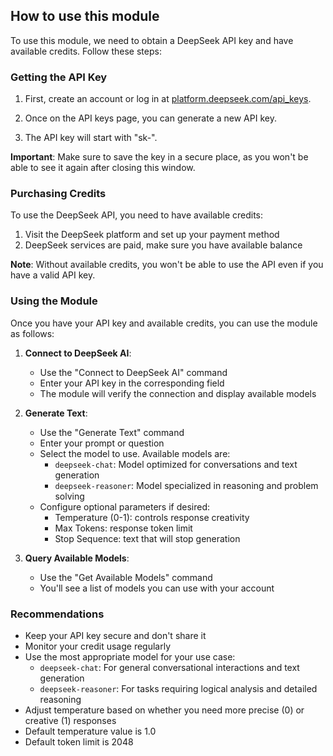 ## How to use this module

To use this module, we need to obtain a DeepSeek API key and have available credits. Follow these steps:

### Getting the API Key

1. First, create an account or log in at [platform.deepseek.com/api_keys](https://platform.deepseek.com/api_keys).

2. Once on the API keys page, you can generate a new API key.

3. The API key will start with "sk-".

**Important**: Make sure to save the key in a secure place, as you won't be able to see it again after closing this window.

### Purchasing Credits

To use the DeepSeek API, you need to have available credits:

1. Visit the DeepSeek platform and set up your payment method
2. DeepSeek services are paid, make sure you have available balance

**Note**: Without available credits, you won't be able to use the API even if you have a valid API key.

### Using the Module

Once you have your API key and available credits, you can use the module as follows:

1. **Connect to DeepSeek AI**:
   - Use the "Connect to DeepSeek AI" command
   - Enter your API key in the corresponding field
   - The module will verify the connection and display available models

2. **Generate Text**:
   - Use the "Generate Text" command
   - Enter your prompt or question
   - Select the model to use. Available models are:
     - `deepseek-chat`: Model optimized for conversations and text generation
     - `deepseek-reasoner`: Model specialized in reasoning and problem solving
   - Configure optional parameters if desired:
     - Temperature (0-1): controls response creativity
     - Max Tokens: response token limit
     - Stop Sequence: text that will stop generation

3. **Query Available Models**:
   - Use the "Get Available Models" command
   - You'll see a list of models you can use with your account

### Recommendations

- Keep your API key secure and don't share it
- Monitor your credit usage regularly
- Use the most appropriate model for your use case:
  - `deepseek-chat`: For general conversational interactions and text generation
  - `deepseek-reasoner`: For tasks requiring logical analysis and detailed reasoning
- Adjust temperature based on whether you need more precise (0) or creative (1) responses
- Default temperature value is 1.0
- Default token limit is 2048
